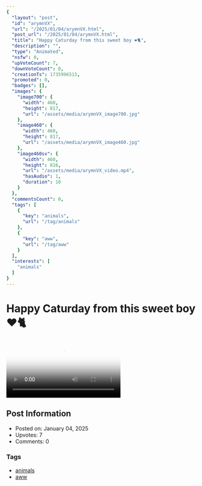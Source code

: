 ```yaml
---
{
  "layout": "post",
  "id": "arymnVX",
  "url": "/2025/01/04/arymnVX.html",
  "post_url": "/2025/01/04/arymnVX.html",
  "title": "Happy Caturday from this sweet boy ❤️🐈",
  "description": "",
  "type": "Animated",
  "nsfw": 0,
  "upVoteCount": 7,
  "downVoteCount": 0,
  "creationTs": 1735996515,
  "promoted": 0,
  "badges": [],
  "images": {
    "image700": {
      "width": 460,
      "height": 817,
      "url": "/assets/media/arymnVX_image700.jpg"
    },
    "image460": {
      "width": 460,
      "height": 817,
      "url": "/assets/media/arymnVX_image460.jpg"
    },
    "image460sv": {
      "width": 460,
      "height": 816,
      "url": "/assets/media/arymnVX_video.mp4",
      "hasAudio": 1,
      "duration": 10
    }
  },
  "commentsCount": 0,
  "tags": [
    {
      "key": "animals",
      "url": "/tag/animals"
    },
    {
      "key": "aww",
      "url": "/tag/aww"
    }
  ],
  "interests": [
    "animals"
  ]
}
---
```


# Happy Caturday from this sweet boy ❤️🐈

<video controls playsinline loop poster="/assets/media/arymnVX_image460.jpg">
  <source src="/assets/media/arymnVX_video.mp4" type="video/mp4">
  Your browser does not support the video tag.
</video>

## Post Information

- Posted on: January 04, 2025
- Upvotes: 7
- Comments: 0

### Tags

- [animals](/tag/animals)
- [aww](/tag/aww)
